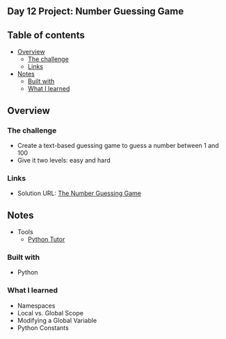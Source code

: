 ## Day 12 Project: Number Guessing Game

## Table of contents

- [Overview](#overview)
  - [The challenge](#the-challenge)
  - [Links](#links)
- [Notes](#notes)
  - [Built with](#built-with)
  - [What I learned](#what-i-learned)

## Overview

### The challenge

- Create a text-based guessing game to guess a number between 1 and 100 
- Give it two levels: easy and hard

### Links

- Solution URL: [The Number Guessing Game](https://replit.com/@appbrewery/guess-the-number-final)

## Notes

- Tools
  - [Python Tutor](https://pythontutor.com/visualize.html#mode=edit)
  

### Built with

- Python

### What I learned
- Namespaces 
- Local vs. Global Scope
- Modifying a Global Variable
- Python Constants